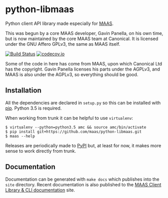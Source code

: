 # python-libmaas

Python client API library made especially for [MAAS][1].

This was begun by a core MAAS developer, Gavin Panella, on his own time,
but is now maintained by the core MAAS team at Canonical. It is licensed
under the GNU Affero GPLv3, the same as MAAS itself.

[![Build Status](https://travis-ci.org/maas/python-libmaas.svg?branch=master)](https://travis-ci.org/maas/python-libmaas)
[![codecov.io](https://codecov.io/github/maas/python-libmaas/coverage.svg?branch=master)](https://codecov.io/github/maas/python-libmaas?branch=master)

Some of the code in here has come from MAAS, upon which Canonical Ltd
has the copyright. Gavin Panella licenses his parts under the AGPLv3,
and MAAS is also under the AGPLv3, so everything should be good.


## Installation

All the dependencies are declared in `setup.py` so this can be installed
with [pip](https://pip.pypa.io/). Python 3.5 is required.

When working from trunk it can be helpful to use `virtualenv`:

    $ virtualenv --python=python3.5 amc && source amc/bin/activate
    $ pip install git+https://github.com/maas/python-libmaas.git
    $ maas --help

Releases are periodically made to [PyPI](https://pypi.python.org/) but,
at least for now, it makes more sense to work directly from trunk.


## Documentation

Documentation can be generated with `make docs` which publishes into the
`site` directory. Recent documentation is also published to the
[MAAS Client Library & CLI documentation][2] site.


[1]: https://maas.ubuntu.com/
[2]: http://maas.github.io/python-libmaas/
